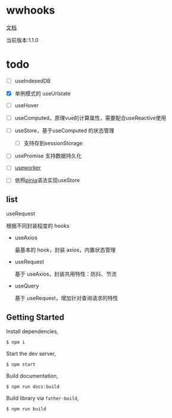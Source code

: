 # wwhooks

[文档](https://lxw15337674.github.io/ww-hooks/)

当前版本:1.1.0

# todo

- [ ] useIndexedDB
- [x] 单例模式的 useUrlstate
- [ ] useHover
- [ ] useComputed，原理vue的计算属性，需要配合useReactive使用
- [ ] useStore，基于useComputed 的状态管理
  - [ ] 支持存到sessionStorage
- [ ] usePromise 支持数据持久化
- [ ] [useworker](https://juejin.cn/post/7126174907477688328)
- [ ] 依照[pinia](https://juejin.cn/post/7078281612013764616)语法实现useStore




## list

useRequest

根据不同封装程度的 hooks

- useAxios
  
  最基本的 hook，封装 axios，内置状态管理
- useRequest
  
  基于 useAxios，封装共用特性：防抖、节流
- useQuery
  
  基于 useRequest，增加针对查询请求的特性

## Getting Started

Install dependencies,

```bash
$ npm i
```

Start the dev server,

```bash
$ npm start
```

Build documentation,

```bash
$ npm run docs:build
```

Build library via `father-build`,

```bash
$ npm run build
```
